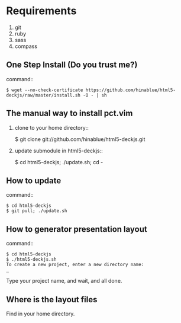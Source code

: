 Requirements
============

1. git
2. ruby
3. sass
4. compass

One Step Install (Do you trust me?)
------------------------------------
command::

    $ wget --no-check-certificate https://github.com/hinablue/html5-deckjs/raw/master/install.sh -O - | sh

The manual way to install pct.vim
----------------------------------
1. clone to your home directory::

    $ git clone git://github.com/hinablue/html5-deckjs.git

2. update submodule in html5-deckjs::

    $ cd html5-deckjs; ./update.sh; cd -

How to update
-------------
command::

    $ cd html5-deckjs
    $ git pull; ./update.sh

How to generator presentation layout
------------------------------------
command::

    $ cd html5-deckjs
    $ ./html5-deckjs.sh
    To create a new project, enter a new directory name:
    _

Type your project name, and wait, and all done.

Where is the layout files
-------------------------
Find in your home directory.
